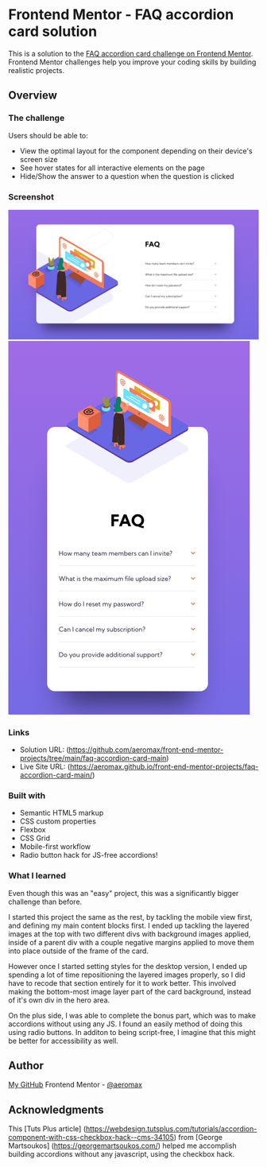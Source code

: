 # Frontend Mentor - FAQ accordion card solution

This is a solution to the [FAQ accordion card challenge on Frontend Mentor](https://www.frontendmentor.io/challenges/faq-accordion-card-XlyjD0Oam). Frontend Mentor challenges help you improve your coding skills by building realistic projects. 


## Overview

### The challenge

Users should be able to:

- View the optimal layout for the component depending on their device's screen size
- See hover states for all interactive elements on the page
- Hide/Show the answer to a question when the question is clicked

### Screenshot

![](./screenshot-desktop.png)
![](./screenshot-mobile.png)

### Links

- Solution URL: (https://github.com/aeromax/front-end-mentor-projects/tree/main/faq-accordion-card-main)
- Live Site URL: (https://aeromax.github.io/front-end-mentor-projects/faq-accordion-card-main/)

### Built with

- Semantic HTML5 markup
- CSS custom properties
- Flexbox
- CSS Grid
- Mobile-first workflow
- Radio button hack for JS-free accordions!

### What I learned

Even though this was an "easy" project, this was a significantly bigger challenge than before.

I started this project the same as the rest, by tackling the mobile view first, and defining my main content blocks first. I ended up tackling the layered images at the top with two different divs with background images applied, inside of a parent div with a couple negative margins applied to move them into place outside of the frame of the card.

However once I started setting styles for the desktop version, I ended up spending a lot of time repositioning the layered images properly, so I did have to recode that section entirely for it to work better. This involved making the bottom-most image layer part of the card background, instead of it's own div in the hero area. 

On the plus side, I was able to complete the bonus part, which was to make accordions without using any JS. I found an easily method of doing this using radio buttons. In additon to being script-free, I imagine that this might be better for accessibility as well.



## Author

[My GitHub](https://github.com/aeromax)
Frontend Mentor - [@aeromax](https://www.frontendmentor.io/profile/aeromax)

## Acknowledgments

This [Tuts Plus article] (https://webdesign.tutsplus.com/tutorials/accordion-component-with-css-checkbox-hack--cms-34105) from [George Martsoukos] (https://georgemartsoukos.com/) helped me accomplish building accordions without any javascript, using the checkbox hack.

